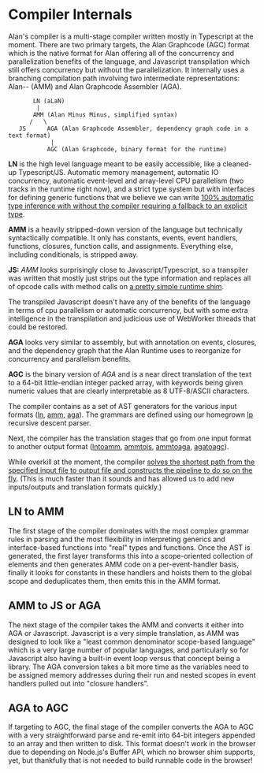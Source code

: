 # Compiler Internals

Alan's compiler is a multi-stage compiler written mostly in Typescript at the moment. There are two primary targets, the Alan Graphcode (AGC) format which is the native format for Alan offering all of the concurrency and parallelization benefits of the language, and Javascript transpilation which still offers concurrency but without the parallelization. It internally uses a branching compilation path involving two intermediate representations: Alan-- (AMM) and Alan Graphcode Assembler (AGA).

```
       LN (aLaN)
        |
       AMM (Alan Minus Minus, simplified syntax)
      /   \
   JS      AGA (Alan Graphcode Assembler, dependency graph code in a text format)
            |
           AGC (Alan Graphcode, binary format for the runtime)
```

**LN** is the high level language meant to be easily accessible, like a cleaned-up Typescript/JS. Automatic memory management, automatic IO concurrency, automatic event-level and array-level CPU parallelism (two tracks in the runtime right now), and a strict type system but with interfaces for defining generic functions that we believe we can write [100% automatic type inference with without the compiler requiring a fallback to an explicit type](https://github.com/alantech/alan/blob/main/rfcs/006%20-%20Automatic%20Argument%20Interfaces%20RFC.md).

**AMM** is a heavily stripped-down version of the language but technically syntactically compatible. It only has constants, events, event handlers, functions, closures, function calls, and assignments. Everything else, including conditionals, is stripped away.

**JS:** *AMM* looks surprisingly close to Javascript/Typescript, so a transpiler was written that mostly just strips out the type information and replaces all of opcode calls with method calls on [a pretty simple runtime shim](https://github.com/alantech/alan/blob/main/js-runtime/index.js).

The transpiled Javascript doesn't have any of the benefits of the language in terms of cpu parallelism or automatic concurrency, but with some extra intelligence in the transpilation and judicious use of WebWorker threads that could be restored.

**AGA** looks very similar to assembly, but with annotation on events, closures, and the dependency graph that the Alan Runtime uses to reorganize for concurrency and parallelism benefits.

**AGC** is the binary version of *AGA* and is a near direct translation of the text to a 64-bit little-endian integer packed array, with keywords being given numeric values that are clearly interpretable as 8 UTF-8/ASCII characters.

The compiler contains as a set of AST generators for the various input formats ([ln](https://github.com/alantech/alan/tree/main/compiler/src/ln.ts), [amm](https://github.com/alantech/alan/blob/main/compiler/src/amm.ts), [aga](https://github.com/alantech/alan/blob/main/compiler/src/aga.ts)). The grammars are defined using our homegrown [lp](https://github.com/alantech/alan/blob/main/compiler/src/lp.ts) recursive descent parser.

Next, the compiler has the translation stages that go from one input format to another output format ([lntoamm](https://github.com/alantech/alan/tree/main/compiler/src/lntoamm), [ammtojs](https://github.com/alantech/alan/blob/main/compiler/src/ammtojs.ts), [ammtoaga](https://github.com/alantech/alan/blob/main/compiler/src/ammtoaga.ts), [agatoagc](https://github.com/alantech/alan/blob/main/compiler/src/agatoagc.ts)).

While overkill at the moment, the compiler [solves the shortest path from the specified input file to output file and constructs the pipeline to do so on the fly](https://github.com/alantech/alan/blob/main/compiler/src/pipeline.ts). (This is much faster than it sounds and has allowed us to add new inputs/outputs and translation formats quickly.)

## LN to AMM

The first stage of the compiler dominates with the most complex grammar rules in parsing and the most flexibility in interpreting generics and interface-based functions into "real" types and functions. Once the AST is generated, the first layer transforms this into a scope-oriented collection of elements and then generates AMM code on a per-event-handler basis, finally it looks for constants in these handlers and hoists them to the global scope and deduplicates them, then emits this in the AMM format.

## AMM to JS or AGA

The next stage of the compiler takes the AMM and converts it either into AGA or Javascript. Javascript is a very simple translation, as AMM was designed to look like a "least common denominator scope-based language" which is a very large number of popular languages, and particularly so for Javascript also having a built-in event loop versus that concept being a library. The AGA conversion takes a bit more time as the variables need to be assigned memory addresses during their run and nested scopes in event handlers pulled out into "closure handlers".

## AGA to AGC

If targeting to AGC, the final stage of the compiler converts the AGA to AGC with a very straightforward parse and re-emit into 64-bit integers appended to an array and then written to disk. This format doesn't work in the browser due to depending on Node.js's Buffer API, which no browser shim supports, yet, but thankfully that is not needed to build runnable code in the browser!
